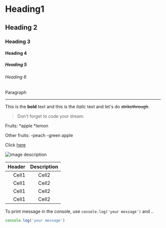 <!-- Heading -->
# Heading1
## Heading 2
### Heading 3
#### Heading 4
##### Heading 5
###### Heading 6
Paragraph

<!-- Line -->
___

<!-- Text attributes -->
This is the **bold** text and this is the *italic* text and let's do ~~strikethrough~~.

<!-- Quote -->
> Don't forget to code your dream.

<!-- Bullet list -->
Fruits:
*apple
*lemon

Other fruits:
-peach
-green apple

<!-- Link -->
Click [here](https://www.rapidtables.org/ko/web/color/RGB_Color.html)

<!-- Image -->
![image description](https://miro.medium.com/max/1400/0*du8LEJst4rlIqQ1u.png)

<!-- Table -->
|Header|Description|
|--:|:--:|
|Cell1|Cell2|
|Cell1|Cell2|
|Cell1|Cell2|
|Cell1|Cell2|

<!-- Code : `(백틱키)로 감싸면 인라인 코드 -->
To print message in the console, use `console.log('your message')` and ..

```ts
console.log('your message')
```
